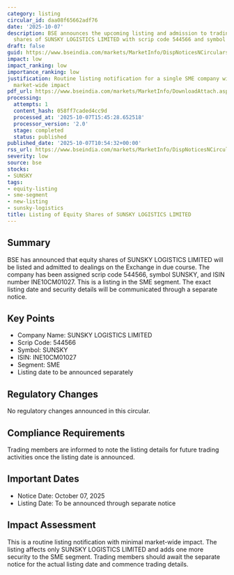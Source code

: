 ```yaml
---
category: listing
circular_id: daa08f65662adf76
date: '2025-10-07'
description: BSE announces the upcoming listing and admission to trading of equity
  shares of SUNSKY LOGISTICS LIMITED with scrip code 544566 and symbol SUNSKY.
draft: false
guid: https://www.bseindia.com/markets/MarketInfo/DispNoticesNCirculars.aspx?Noticeid={C33F66C4-5EDE-4D45-930A-63039185E38D}&noticeno=20251007-18&dt=10/07/2025&icount=18&totcount=76&flag=0
impact: low
impact_ranking: low
importance_ranking: low
justification: Routine listing notification for a single SME company with limited
  market-wide impact
pdf_url: https://www.bseindia.com/markets/MarketInfo/DownloadAttach.aspx?id=20251007-18&attachedId=
processing:
  attempts: 1
  content_hash: 058ff7caded4cc9d
  processed_at: '2025-10-07T15:45:28.652518'
  processor_version: '2.0'
  stage: completed
  status: published
published_date: '2025-10-07T10:54:32+00:00'
rss_url: https://www.bseindia.com/markets/MarketInfo/DispNoticesNCirculars.aspx?Noticeid={C33F66C4-5EDE-4D45-930A-63039185E38D}&noticeno=20251007-18&dt=10/07/2025&icount=18&totcount=76&flag=0
severity: low
source: bse
stocks:
- SUNSKY
tags:
- equity-listing
- sme-segment
- new-listing
- sunsky-logistics
title: Listing of Equity Shares of SUNSKY LOGISTICS LIMITED
---
```


## Summary

BSE has announced that equity shares of SUNSKY LOGISTICS LIMITED will be listed and admitted to dealings on the Exchange in due course. The company has been assigned scrip code 544566, symbol SUNSKY, and ISIN number INE10CM01027. This is a listing in the SME segment. The exact listing date and security details will be communicated through a separate notice.

## Key Points

- Company Name: SUNSKY LOGISTICS LIMITED
- Scrip Code: 544566
- Symbol: SUNSKY
- ISIN: INE10CM01027
- Segment: SME
- Listing date to be announced separately

## Regulatory Changes

No regulatory changes announced in this circular.

## Compliance Requirements

Trading members are informed to note the listing details for future trading activities once the listing date is announced.

## Important Dates

- Notice Date: October 07, 2025
- Listing Date: To be announced through separate notice

## Impact Assessment

This is a routine listing notification with minimal market-wide impact. The listing affects only SUNSKY LOGISTICS LIMITED and adds one more security to the SME segment. Trading members should await the separate notice for the actual listing date and commence trading details.